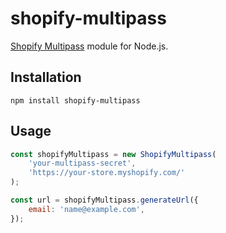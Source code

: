 # shopify-multipass

[Shopify Multipass](https://shopify.dev/docs/api/multipass) module for Node.js.

## Installation

```
npm install shopify-multipass
```

## Usage

```js
const shopifyMultipass = new ShopifyMultipass(
	'your-multipass-secret',
	'https://your-store.myshopify.com/'
);

const url = shopifyMultipass.generateUrl({
	email: 'name@example.com',
});
```
